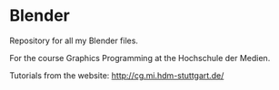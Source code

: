 # Blender

Repository for all my Blender files.

For the course Graphics Programming at the Hochschule der Medien.

Tutorials from the website: http://cg.mi.hdm-stuttgart.de/
